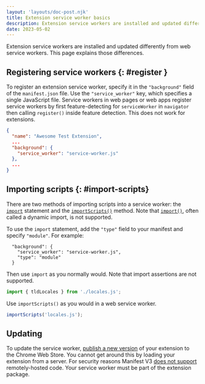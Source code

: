 ```yaml
---
layout: 'layouts/doc-post.njk'
title: Extension service worker basics
description: Extension service workers are installed and updated differently from web service workers.
date: 2023-05-02
---
```


Extension service workers are installed and updated differently from web service workers. This page explains those differences.

## Registering service workers {: #register }

To register an extension service worker, specify it in the `"background"` field of the `manifest.json` file. Use the `"service_worker"` key, which specifies a single JavaScript file. Service workers in web pages or web apps register service workers by first feature-detecting for `serviceWorker` in `navigator` then calling `register()` inside feature detection. This does not work for extensions.

```json
{
  "name": "Awesome Test Extension",
  ...
  "background": {
    "service_worker": "service-worker.js"
  },
  ...
}

```

## Importing scripts {: #import-scripts}

There are two methods of importing scripts into a service worker: the [`import`](https://developer.mozilla.org/docs/Web/JavaScript/Reference/Statements/import) statement and the [`importScripts()`](https://developer.mozilla.org/docs/Web/API/WorkerGlobalScope/importScripts) method. Note that [`import()`](https://developer.mozilla.org/docs/Web/JavaScript/Reference/Operators/import), often called a dynamic import, is not supported.

To use the `import` statement, add the `"type"` field to your manifest and specify `"module"`. For example:

```json/2
  "background": {
    "service_worker": "service-worker.js",
    "type": "module"
  }
```

Then use `import` as you normally would. Note that import assertions are not supported.

```javascript
import { tldLocales } from './locales.js';
```

Use `importScripts()` as you would in a web service worker.

```javascript
importScripts('locales.js');
```

## Updating

To update the service worker, [publish a new version](/docs/webstore/publish/) of your extension to the Chrome Web Store. You cannot get around this by loading your extension from a server. For security reasons Manifest V3 [does not support](/docs/extensions/migrating/improve-security/#remove-remote-code) remotely-hosted code. Your service worker must be part of the extension package.
